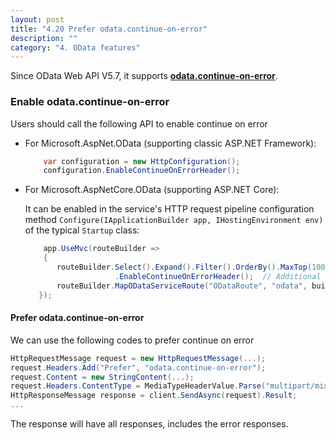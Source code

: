 ```yaml
---
layout: post
title: "4.20 Prefer odata.continue-on-error"
description: ""
category: "4. OData features"
---
```


Since OData Web API V5.7, it supports <strong>[odata.continue-on-error](http://docs.oasis-open.org/odata/odata/v4.0/errata02/os/complete/part1-protocol/odata-v4.0-errata02-os-part1-protocol-complete.html#_Toc406398236)</strong>.

### Enable odata.continue-on-error

Users should call the following API to enable continue on error

- For Microsoft.AspNet.OData (supporting classic ASP.NET Framework):

    ```C#
        var configuration = new HttpConfiguration();
        configuration.EnableContinueOnErrorHeader();
    ```

- For Microsoft.AspNetCore.OData (supporting ASP.NET Core):

   It can be enabled in the service's HTTP request pipeline configuration method `Configure(IApplicationBuilder app, IHostingEnvironment env)` of the typical `Startup` class:

    ```C#
        app.UseMvc(routeBuilder =>
        {
           routeBuilder.Select().Expand().Filter().OrderBy().MaxTop(100).Count()
                        .EnableContinueOnErrorHeader();  // Additional configuration to enable continue on error.
           routeBuilder.MapODataServiceRoute("ODataRoute", "odata", builder.GetEdmModel());
       });
    ```

#### Prefer odata.continue-on-error

We can use the following codes to prefer continue on error

```C#
HttpRequestMessage request = new HttpRequestMessage(...);
request.Headers.Add("Prefer", "odata.continue-on-error");
request.Content = new StringContent(...);
request.Headers.ContentType = MediaTypeHeaderValue.Parse("multipart/mixed; boundary=batch_abbe2e6f-e45b-4458-9555-5fc70e3aebe0");
HttpResponseMessage response = client.SendAsync(request).Result;
...
```

The response will have all responses, includes the error responses.

